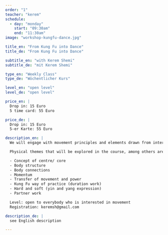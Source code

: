 ```yaml
---
order: "1"
teacher: "kerem"
schedule:
  - day: "monday"
    start: "09:30am"
    end: "11:30am"
image: "workshop-kungfu-dance.jpg"

title_en: "From Kung Fu into Dance"
title_de: "From Kung Fu into Dance"

subtitle_en: "with Kerem Shemi"
subtitle_de: "mit Kerem Shemi"

type_en: "Weekly Class"
type_de: "Wöchentlicher Kurs"

level_en: "open level"
level_de: "open level"

price_en: |
  Drop in: 15 Euro  
  5 time card: 55 Euro 

price_de: |
  Drop in: 15 Euro  
  5-er Karte: 55 Euro

description_en: |
  We will engage with movement principles and elements drawn from internal Chinese martial arts. These principles will be the tools used in order to deepen our understanding of the kinaesthetic body, therefore increasing our awareness of movement possibilities which will lead us into creative movement and dance. Each class consists of two main parts: the first part focuses on instructed movements and exercises inspired by martial arts. The second part is taking these principles into guided improvisation, providing a platform for individual research and exploration.  

  Physical themes that will be explored in the course, among others are:  

  - Concept of centre/ core  
  - Body structure  
  - Body connections  
  - Momentum  
  - Transfer of movement and power  
  - Kung Fu way of practice (duration work)  
  - Hard and soft (yin and yang expression)  
  - Partner work  

  Level: open to everybody who is interested in movement  
  Registration: keremsh@gmail.com

description_de: |
  see English description  

---
```

